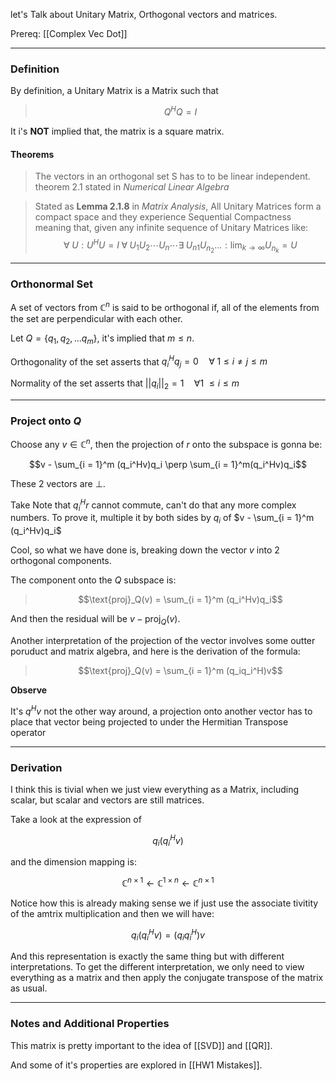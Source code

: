 let's Talk about Unitary Matrix, Orthogonal vectors and matrices. 


Prereq: [[Complex Vec Dot]]

---

### **Definition**
By definition, a Unitary Matrix is a Matrix such that
> $$Q^HQ = I$$

It i's **NOT** implied that, the matrix is a square matrix. 


#### **Theorems**

> The vectors in an orthogonal set S has to to be linear independent. theorem 2.1 stated in *Numerical Linear Algebra*

> Stated as **Lemma 2.1.8** in *Matrix Analysis*, All Unitary Matrices form a compact space and they experience Sequential Compactness meaning that, given any infinite sequence of Unitary Matrices like: 
$$
\forall\; U: U^HU = I\; \forall\; U_1U_2\cdots U_n\cdots \exists \; U_{n1}U_{n_2}... : 
\lim_{k\rightarrow \infty} U_{n_k} = U
$$


---
### **Orthonormal Set** 

A set of vectors from $\mathbb{C}^n$ is said to be orthogonal if, all of the elements from the set are perpendicular with each other. 

Let $Q = \{q_1, q_2, ... q_m\}$, it's implied that $m \leq n$. 

Orthogonality of the set asserts that $q_i^Hq_j = 0 \quad \forall\; 1 \leq i \neq j \leq m$

Normality of the set asserts that $||q_i||_2= 1 \quad \forall 1\ \leq i \leq m$

---
### **Project onto** $Q$
Choose any $v\in \mathbb{C}^n$, then the projection of $r$ onto the subspace is gonna be: 

$$v - \sum_{i = 1}^m (q_i^Hv)q_i \perp \sum_{i = 1}^m(q_i^Hv)q_i$$

These 2 vectors are $\perp$. 

Take Note that $q_i^Hr$ cannot commute, can't do that any more complex numbers. To prove it, multiple it by both sides by $q_i$ of $v - \sum_{i = 1}^m (q_i^Hv)q_i$

Cool, so what we have done is, breaking down the vector $v$ into 2 orthogonal components. 

The component onto the $Q$ subspace is: 

>$$\text{proj}_Q(v) = \sum_{i = 1}^m (q_i^Hv)q_i$$

And then the residual will be $v - \text{proj}_{Q}(v)$. 

Another interpretation of the projection of the vector involves some outter poruduct and matrix algebra, and here is the derivation of the formula: 

> $$\text{proj}_Q(v) = \sum_{i = 1}^m (q_iq_i^H)v$$

**Observe**

It's $q^Hv$ not the other way around, a projection onto another vector has to place that vector being projected to under the Hermitian Transpose operator

---
### **Derivation**

I think this is tivial when we just view everything as a Matrix, including scalar, but scalar and vectors are still matrices. 

Take a look at the expression of 

$$q_i(q_i^Hv)$$

and the dimension mapping is: 

$$\mathbb{C}^{n \times 1} \leftarrow \mathbb{C}^{1 \times n} \leftarrow  \mathbb{C}^{n \times 1}$$

Notice how this is already making sense we if just use the associate tivitity of the amtrix multiplication and then we will have: 

$$q_i(q_i^Hv) = (q_iq_i^H)v$$

And this representation is exactly the same thing but with different interpretations. To get the different interpretation, we only need to view everything as a matrix and then apply the conjugate transpose of the matrix as usual. 

---
### **Notes and Additional Properties**
This matrix is pretty important to the idea of [[SVD]] and [[QR]]. 

And some of it's properties are explored in [[HW1 Mistakes]]. 